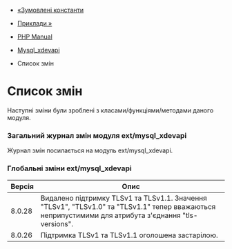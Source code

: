 - [«Зумовлені константи](mysql-xdevapi.constants.md)
- [Приклади »](mysql-xdevapi.examples.md)

- [PHP Manual](index.md)
- [Mysql_xdevapi](book.mysql-xdevapi.md)
-   Список змін

# Список змін

Наступні зміни були зроблені з класами/функціями/методами
даного модуля.

### Загальний журнал змін модуля ext/mysql_xdevapi

Журнал змін посилається на модуль ext/mysql_xdevapi.

### Глобальні зміни ext/mysql_xdevapi

| Версія | Опис                                                                                                                                                 |
| ------ | ---------------------------------------------------------------------------------------------------------------------------------------------------- |
| 8.0.28 | Видалено підтримку TLSv1 та TLSv1.1. Значення "TLSv1", "TLSv1.0" та "TLSv1.1" тепер вважаються неприпустимими для атрибута з'єднання "tls-versions". |
| 8.0.26 | Підтримка TLSv1 та TLSv1.1 оголошена застарілою.                                                                                                     |
